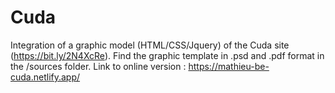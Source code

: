 # Cuda
Integration of a graphic model (HTML/CSS/Jquery) of the Cuda site (https://bit.ly/2N4XcRe).
Find the graphic template in .psd and .pdf format in the /sources folder.
Link to online version : https://mathieu-be-cuda.netlify.app/
